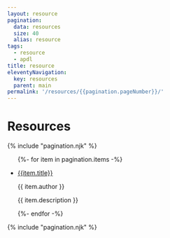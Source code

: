 ```yaml
---
layout: resource
pagination:
  data: resources
  size: 40
  alias: resource
tags:
  - resource
  - apdl
title: resource
eleventyNavigation:
  key: resources
  parent: main
permalink: '/resources/{{pagination.pageNumber}}/'
---
```


<h1 class="mb-3 text-center">Resources</h1>

{% include "pagination.njk" %}

<ul class="list-group">

{%- for item in pagination.items -%}

<li class="list-group-item">

<a href="{{ item.url | url }}" target="_blank"> {{item.title}}</a>

<p class="font-italic">{{ item.author }}</p>

{{ item.description }}

</li>
{%- endfor -%}
</ul>
{% include "pagination.njk" %}
